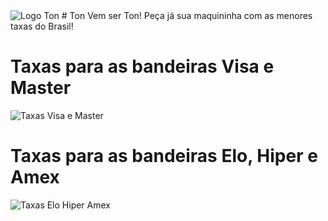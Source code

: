 <img src="https://i.postimg.cc/N0KxT1DB/Logo-Ton.png" alt="Logo Ton" title="Logo Ton">
# Ton
Vem ser Ton! Peça já sua maquininha com as menores taxas do Brasil!

# Taxas para as bandeiras Visa e Master
<img src="https://i.postimg.cc/bJ23XQS3/Taxas-Visa-e-Master-Copia.png" alt="Taxas Visa e Master" title="Taxas Visa e Master">


# Taxas para as bandeiras Elo, Hiper e Amex
<img src="https://i.postimg.cc/zGX7DmRL/Taxas-Elo-Hiper-e-Amex-Copia.png" alt="Taxas Elo Hiper Amex" title="Taxas Elo Hiper Amex">
